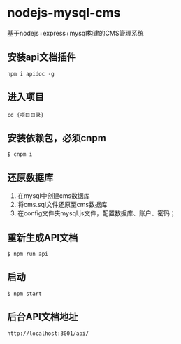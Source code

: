 # nodejs-mysql-cms
基于nodejs+express+mysql构建的CMS管理系统

## 安装api文档插件
```
npm i apidoc -g
```

## 进入项目
```
cd {项目目录}
```

## 安装依赖包，必须cnpm
```
$ cnpm i
```

## 还原数据库
1. 在mysql中创建cms数据库
2. 将cms.sql文件还原至cms数据库 
3. 在config文件夹mysql.js文件，配置数据库、账户、密码；

## 重新生成API文档
```
$ npm run api
```

## 启动
```
$ npm start
```

## 后台API文档地址
```
http://localhost:3001/api/
```
